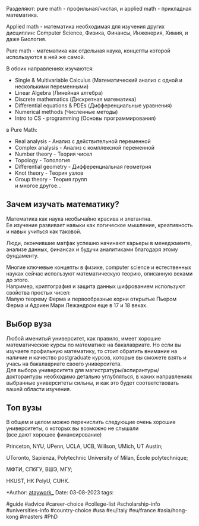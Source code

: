 
Разделяют: pure math - профильная/чистая, и applied math - прикладная математика.

Applied math - математика необходимая для изучения других дисциплин: Computer Science, Физика, Финансы, Инженерия, Химия, и даже Биология.

Pure math - математика как отдельная наука, концепты которой используются в ней же самой.

В обоих направлениях изучаются:

- Single & Multivariable Calculus (Математический анализ с одной и несколькими переменными)
- Linear Algebra (Линейная алгебра)
- Discrete mathematics (Дискретная математика)
- Differential equations & PDEs (Дифференциальные уравнения)
- Numerical methods (Численные методы)
- Intro to CS - programming (Основы программирования)

в Pure Math:

- Real analysis - Анализ с действительной переменной
- Complex analysis - Анализ с комплексной переменной
- Number theory - Теория чисел
- Topology - Топология
- Differential geometry - Дифференциальная геометрия
- Knot theory - Теория узлов
- Group theory - Теория групп  
    и многое другое...

## Зачем изучать математику?

Математика как наука необычайно красива и элегантна.  
Ее изучение развивает навыки как логическое мышление, креативность и навык учиться как таковой.

Люди, окончившие матфак успешно начинают карьеры в менеджменте, анализе данных, финансах и будучи аналитиками благодаря этому фундаменту.

Многие ключевые концепты в физике, computer science и естественных науках сейчас используют математическую теорию, описанную веками до этого.  
Например, криптография и защита данных шифрованием используют свойства простых чисел:  
	Малую теорему Ферма и первообразные корни открытые Пьером Ферма и Адриен Мари Лежандром еще в 17 и 18 веках.

## Выбор вуза

Любой именитый университет, как правило, имеет хорошие математические курсы по математике на бакалавриате. Но если вы изучаете профильную математику, то стоит обратить внимание на наличие и качество postgraduate курсов, которые вы сможете взять и учась на бакалавриате своего университета.  
Для выбора университета для магистратуры/аспирантуры/докторантуры необходимо детально углубляться, в каких направлениях выбранные университеты сильны, и как это будет соответствовать вашей области изучения.

## Топ вузы

В общем и целом можно перечислить следующие очень хорошие университеты, о которых вы возможно не слышали  
(все дают хорошее финансирование)

Princeton, NYU, UPenn, UCLA, UCB, Willson, UMich, UT Austin;

UToronto, Sapienza, Polytechnic University of Milan, École polytechnique;

МФТИ, СПбГУ, ВШЭ, МГУ;

HKUST, HK PolyU, CUHK.  

*Author: [ataywork_](https://t.me/ataywork_)
Date: 03-08-2023
tags:

#guide 
#advice
#career-choice
#college-list
#scholarship-info
#universities-info
#country-choice 
#usa
#eu/italy
#eu/france
#asia/hong-kong
#masters
#PhD










